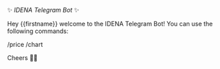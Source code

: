 ✨ *IDENA Telegram Bot* ✨

Hey {{firstname}} welcome to the IDENA Telegram Bot! You can use the following commands:

/price
/chart 

Cheers 🍻👋